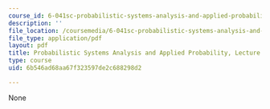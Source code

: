 ```yaml
---
course_id: 6-041sc-probabilistic-systems-analysis-and-applied-probability-fall-2013
description: ''
file_location: /coursemedia/6-041sc-probabilistic-systems-analysis-and-applied-probability-fall-2013/6b546ad68aa67f323597de2c688298d2_MIT6_041SCF13_L22.pdf
file_type: application/pdf
layout: pdf
title: Probabilistic Systems Analysis and Applied Probability, Lecture 22
type: course
uid: 6b546ad68aa67f323597de2c688298d2

---
```

None